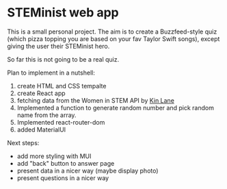 # STEMinist web app

This is a small personal project. The aim is to create a Buzzfeed-style quiz (which pizza topping you are based on your fav Taylor Swift songs), except giving the user their STEMinist hero.

So far this is not going to be a real quiz.

Plan to implement in a nutshell:
1. create HTML and CSS tempalte
2. create React app
3. fetching data from the Women in STEM API by <a href="https://github.com/kinlane">Kin Lane</a>
4. Implemented a function to generate random number and pick random name from the array.
5. Implemented react-router-dom
6. added MaterialUI

Next steps:
- add more styling with MUI
- add "back" button to answer page
- present data in a nicer way (maybe display photo)
- present questions in a nicer way